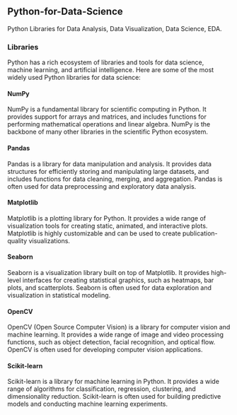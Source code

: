## Python-for-Data-Science
Python Libraries for Data Analysis, Data Visualization, Data Science, EDA.

### Libraries
Python has a rich ecosystem of libraries and tools for data science, machine learning, and artificial intelligence. Here are some of the most widely used Python libraries for data science:

#### NumPy
NumPy is a fundamental library for scientific computing in Python. It provides support for arrays and matrices, and includes functions for performing mathematical operations and linear algebra. NumPy is the backbone of many other libraries in the scientific Python ecosystem.

#### Pandas
Pandas is a library for data manipulation and analysis. It provides data structures for efficiently storing and manipulating large datasets, and includes functions for data cleaning, merging, and aggregation. Pandas is often used for data preprocessing and exploratory data analysis.

#### Matplotlib
Matplotlib is a plotting library for Python. It provides a wide range of visualization tools for creating static, animated, and interactive plots. Matplotlib is highly customizable and can be used to create publication-quality visualizations.

#### Seaborn
Seaborn is a visualization library built on top of Matplotlib. It provides high-level interfaces for creating statistical graphics, such as heatmaps, bar plots, and scatterplots. Seaborn is often used for data exploration and visualization in statistical modeling.

#### OpenCV
OpenCV (Open Source Computer Vision) is a library for computer vision and machine learning. It provides a wide range of image and video processing functions, such as object detection, facial recognition, and optical flow. OpenCV is often used for developing computer vision applications.

#### Scikit-learn
Scikit-learn is a library for machine learning in Python. It provides a wide range of algorithms for classification, regression, clustering, and dimensionality reduction. Scikit-learn is often used for building predictive models and conducting machine learning experiments.
